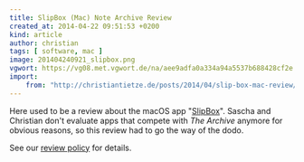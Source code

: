 ```yaml
---
title: SlipBox (Mac) Note Archive Review 
created_at: 2014-04-22 09:51:53 +0200
kind: article
author: christian
tags: [ software, mac ]
image: 201404240921_slipbox.png
vgwort: https://vg08.met.vgwort.de/na/aee9adfa0a334a94a5537b688428cf2e
import:
    from: "http://christiantietze.de/posts/2014/04/slip-box-mac-review/"
---
```


Here used to be a review about the macOS app "[SlipBox](http://tabi-software.com/slipbox/)". Sascha and Christian don't evaluate apps that compete with _The Archive_ anymore for obvious reasons, so this review had to go the way of the dodo. 

See our [review policy](/our-software-review-policy/) for details.

